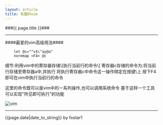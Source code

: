 ```yaml
---
layout: article
title: 有趣的vim
---
```


###{{ page.title }}###

---

####最爱的vim高级用法####

```vim
    let @c="^v$\"ay@a"
    noremap <F4> @c
```

<p> 细节:利用vim中的寄存器存储\[执行当前行的命令\]
寄存器c存储的命令为:将当前行存储至寄存器a中,并执行
将执行寄存器c中命令这一操作绑定在按键\<F4\>上
按下F4即可在vim中执行当前行的命令

这里的命令既可以是vim中的一系列操作,也可以调用系统命令
基于这样一个工具可以实现"所见即可执行"的功能
</p>

![vim]({{site.baseurl}}/images/vim.png)

---
<p>{{page.date|date_to_string}} by fxstar1</p>
